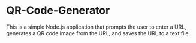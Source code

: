 # QR-Code-Generator
This is a simple Node.js application that prompts the user to enter a URL, generates a QR code image from the URL, and saves the URL to a text file.

